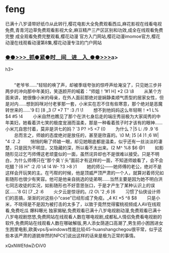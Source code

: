 # feng
已满十八岁请带好纸巾从此转行,樱花电影大全免费观看西瓜,麻花影视在线看电视免费,青青河边草免费观看影视大全,麻豆精产三产区区别和功效,成全在线观看免费完整 成全观看免费完整观看,樱花动漫 官方入门网站,樱花动漫imomoe官方,樱花动漫在线观看动漫第8集,樱花动漫专注的门户网站
</br>

<h3 class="heading-element" style="font-size:1.25em;font-weight:var(--base-text-weight-semibold, 600);color:#1F2328;font-family:-apple-system, BlinkMacSystemFont, &quot;background-color:#FFFFFF;">
	<a href="https://github.k596.com/vcmrzf.html">●●&gt;&gt;&gt;_抓●紧●时__间__进__入_●●&gt;&gt;&gt;</a>a></h3>h3>
</br>

</br>


　　“老爷爷……”轻轻的唤了声，却被季瑶夸张的惊呼声给淹没了，只见她三步并两步的冲向那中年美妇，笑逐颜开的喊着：“师姐！”#1 H] *2 (3 \8 
　　从某个方面来讲，她很像小米的母亲，在外人面前那绝对是娴静柔顺气质型的居家女性，但是对内……想到妈咪对付老爹那一套，小米实在忍不住有些寒意，那个绝对是恶魔转世来的……'9 E] [8 _3 (7 *7 T" :3 /1 \1 
　　想不到他妈妈这么年轻啊！*1 L% $4 #5 !4 
　　小米自然也瞧见了那个在洪七身后走的端庄秀丽极为大家闺秀的中年美妇，她看着洪七笑的极度宠溺而温柔，那是一种看着孩子时才该有的眼神……小米兀自思忖着，莫非是洪七的妈？`3 P? >5 <7 {0 
　　为什么？|5 L: /9 .9 '6 
　　总而言之，师娘的态度绝对是放任的，甚至是欣喜的。\0 M; ]5 [4 )1 ;6 W| "4 :2 .2 
　　悄悄的瞅了师娘一眼，却见她眼底都是温柔，似乎还有一丝淡淡的凄楚，只是因为不明显，又隐藏的深，所以看不太出来。(2 M^ %8 $6 @1 
　　如影随形见过乞丐师傅这老顽童似的一面，虽然诧异却也不是很难以接受。只是不明白，为什么师傅只在“那个臭丫头”面前才有这样的一面，不知道师娘看了，会不会吃醋？{6 H" :2 /0 \4 !4 W- ?3 >8 }1 
　　她的师公——她师傅的老公，绝对不是这样会开玩笑的主。在丐帮的时候，他是顶威严顶严肃的一个人，就算对着师兄如影随形也很少有笑容。他可是他亲自挑选的徒弟啊……当然主要是因为她不明白洪七同志收徒的实况，如影随形也不好意思张口，于是才产生了某种认识上的误区……'8 G] [7 _2 :6 
　　火夕云是惊讶的。/2 O\ '2 ;6 [6 
　　习惯了仙侠设计师们的恶搞，渐渐的对这些小“case”已经形成了免疫。_4 K( *5 ^8 $8 
　　只是小米，不晓得是不是因为被打击的太多了，以致于竟然觉得蜜桃视频成人AV在线观看,免费吃瓜 爆料曝光 独家揭秘,免费观看已满十八岁电视剧动漫,免费观看已满十八岁电视剧悠悠,免费网站在线观看人数在哪电视剧,成都私人情侣免费看电视剧的软件,免费网站在线观看人数在哪破解版,男人添女荫道口高潮了,男生把小困困进女生困里电影,欧美vps与windows性能比较45-huanshangchegou很平常，似乎这些本该严肃的道貌岸然的NPC们说出这样的话来是极为正常的事情。


xQxNWEfdwZrDiV0



















